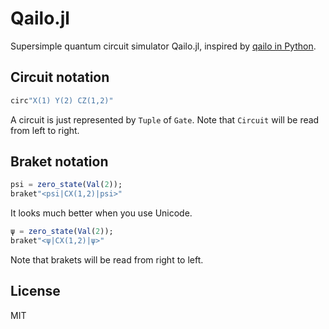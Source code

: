 # Qailo.jl

Supersimple quantum circuit simulator Qailo.jl,
inspired by [qailo in Python](https://github.com/wistaria/qailo).

## Circuit notation

```julia
circ"X(1) Y(2) CZ(1,2)"
```

A circuit is just represented by `Tuple` of `Gate`.
Note that `Circuit` will be read from left to right.

## Braket notation

```julia
psi = zero_state(Val(2));
braket"<psi|CX(1,2)|psi>"
```

It looks much better when you use Unicode.

```julia
ψ = zero_state(Val(2));
braket"<ψ|CX(1,2)|ψ>"
```

Note that brakets will be read from right to left.

## License

MIT